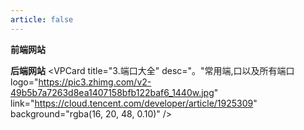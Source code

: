 ```yaml
---
article: false
---
```


**前端网站**
<VPCard
  title="1.路径斜杠"
  desc="路径分隔符的发展历史。"
  logo="https://pic1.zhimg.com/70/v2-c87860783c5dad74e795bb64765cfc71_1440w.avis?source=172ae18b&biz_tag=Post"
  link="https://zhuanlan.zhihu.com/p/687399673"
  background="rgba(16, 20, 48, 0.10)"
/>

**后端网站**
<VPCard
  title="2.路径斜杠"
  desc="路径分隔符的发展历史。"
  logo="https://pic1.zhimg.com/70/v2-c87860783c5dad74e795bb64765cfc71_1440w.avis?source=172ae18b&biz_tag=Post"
  link="https://zhuanlan.zhihu.com/p/687399673"
  background="rgba(16, 20, 48, 0.10)"
/>
<VPCard
  title="3.端口大全"
  desc="。"常用端,口以及所有端口
  logo="<https://pic3.zhimg.com/v2-49b5b7a7263d8ea1407158bfb122baf6_1440w.jpg>"
  link="<https://cloud.tencent.com/developer/article/1925309>"
  background="rgba(16, 20, 48, 0.10)"
/>
